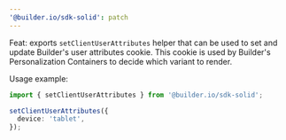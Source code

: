 ```yaml
---
'@builder.io/sdk-solid': patch
---
```


Feat: exports `setClientUserAttributes` helper that can be used to set and update Builder's user attributes cookie. This cookie is used by Builder's Personalization Containers to decide which variant to render.

Usage example:

```ts
import { setClientUserAttributes } from '@builder.io/sdk-solid';

setClientUserAttributes({
  device: 'tablet',
});
```
